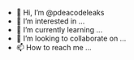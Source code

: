- 👋 Hi, I’m @pdeacodeleaks
- 👀 I’m interested in ...
- 🌱 I’m currently learning ...
- 💞️ I’m looking to collaborate on ...
- 📫 How to reach me ...

<!---
pdeacodeleaks/pdeacodeleaks is a ✨ special ✨ repository because its `README.md` (this file) appears on your GitHub profile.
You can click the Preview link to take a look at your changes.
--->
